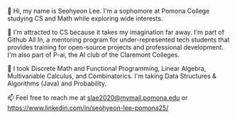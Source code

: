 👋 Hi, my name is Seohyeon Lee. I'm a sophomore at Pomona College studying CS and Math while exploring wide interests.

👀 I'm attracted to CS because it takes my imagination far away. 
I'm part of Github All In, a mentoring program for under-represented tech students that provides training for open-source projects and professional development.
I'm also part of P-ai, the AI club of the Claremont Colleges. 

🌱 I took Discrete Math and Functional Programming, Linear Algebra, Multivariable Calculus, and Combinatorics.
I'm taking Data Structures & Algorithms (Java) and Probability.

📫 Feel free to reach me at slae2020@mymail.pomona.edu or https://www.linkedin.com/in/seohyeon-lee-pomona25/
